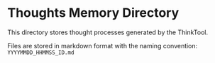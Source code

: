 # Thoughts Memory Directory

This directory stores thought processes generated by the ThinkTool.

Files are stored in markdown format with the naming convention:
`YYYYMMDD_HHMMSS_ID.md`
